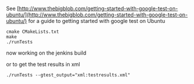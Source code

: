 See [http://www.thebigblob.com/getting-started-with-google-test-on-ubuntu/](http://www.thebigblob.com/getting-started-with-google-test-on-ubuntu/) for a guide to getting started with google test on Ubuntu

```
cmake CMakeLists.txt
make
./runTests
```

now working on the jenkins build

or to get the test results in xml 
```
./runTests --gtest_output="xml:testresults.xml"
```